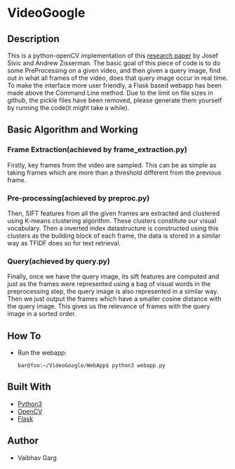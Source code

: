 # VideoGoogle 

## Description

This is a python-openCV implementation of this [research paper](http://www.robots.ox.ac.uk/~vgg/publications/papers/sivic03.pdf) by Josef Sivic and Andrew Zisserman. The basic goal of this piece of code is to do some PreProcessing on a given video, and then given a query image, find out in what all frames of the video, does that query image occur in real time. To make the interface more user friendly, a Flask based webapp has been made above the Command Line method. Due to the limit on file sizes in github, the pickle files have been removed, please generate them yourself by running the code(it might take a while).

## Basic Algorithm and Working

### Frame Extraction(achieved by frame_extraction.py)

Firstly, key frames from the video are sampled. This can be as simple as taking frames which are more than a threshold different from the previous frame.

### Pre-processing(achieved by preproc.py)

Then, SIFT features from all the given frames are extracted and clustered using K-means clustering algorithm. These clusters constitute our visual vocabulary. Then a inverted index datastructure is constructed using this clusters as the building block of each frame, the data is stored in a similar way as TFIDF does so for text retrieval.

### Query(achieved by query.py)

Finally, once we have the query image, its sift features are computed and just as the frames were represented using a bag of visual words in the preprocessing step, the query image is also represented in a similar way. Then we just output the frames which have a smaller cosine distance with the query image. This gives us the relevance of frames with the query image in a sorted order.

## How To

* Run the webapp: 	
	```console
	bar@foo:~/VideoGoogle/WebApp$ python3 webapp.py
	```

## Built With

* [Python3](https://www.python.org/download/releases/3.0/)
* [OpenCV](https://docs.opencv.org/)
* [Flask](http://flask.pocoo.org/docs/1.0/)

## Author

* Vaibhav Garg
